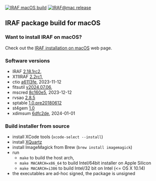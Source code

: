 [![IRAF macOS build](https://github.com/iraf-community/iraf-mac-build/actions/workflows/build.yml/badge.svg)](https://github.com/iraf-community/iraf-mac-build/actions/workflows/build.yml)
[![IRAF@mac release](https://img.shields.io/github/release/iraf-community/iraf-mac-build.svg)](https://github.com/iraf-community/iraf-mac-build/releases/latest)

## IRAF package build for macOS

### Want to install IRAF on macOS?

Check out the [IRAF installation on
macOS](https://iraf-community.github.io/install.html#macos) web page.


### Software versions

* IRAF [2.18.1rc2](https://github.com/iraf-community/iraf/releases/tag/v2.18.1rc2),
* X11IRAF [2.2rc1](https://github.com/iraf-community/x11iraf/releases/tag/v2.2rc1),
* ctio [a6113fe](https://github.com/iraf-community/iraf-ctio/tree/a6113fe), 2023-11-12
* fitsutil [v2024.07.06](https://github.com/iraf-community/iraf-fitsutil/releases/tag/v2024.07.06),
* mscred [8c160e5](https://github.com/iraf-community/iraf-mscred/tree/8c160e5), 2023-12-12
* rvsao [2.8.5](http://tdc-www.harvard.edu/iraf/rvsao/rvsao-2.8.5.tar.gz)
* sptable [1.0.pre20180612](https://github.com/iraf-community/iraf-sptable/releases/tag/1.0.pre20180612)
* st4gem [1.0](https://gitlab.com/nsf-noirlab/csdc/usngo/iraf/st4gem/-/releases/1.0)
* xdimsum [6dfc2de](https://github.com/iraf-community/iraf-xdimsum/tree/6dfc2de), 2024-01-01


### Build installer from source

* install XCode tools (`xcode-select --install`)
* install [XQuartz](https://www.xquartz.org/)
* install ImageMagick from Brew (`brew install imagemagick`)
* run 
   - `make` to build the host arch, 
   - `make MACARCH=x86_64` to build Intel/64bit installer on Apple Silicon
   - `make MACARCH=i386` to build Intel/32 bit on Intel (<= OS X 10.14)
* the executables are ad-hoc signed, the package is unsigned
